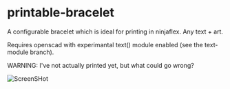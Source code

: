 printable-bracelet
==================
A configurable bracelet which is ideal for printing in ninjaflex. Any text + art.

Requires openscad with experimantal text() module enabled (see the text-module branch).

WARNING: I've not actually printed yet, but what could go wrong?

![ScreenSHot](https://raw.github.com/brackendawson/printable-bracelet/master/sample.png)
